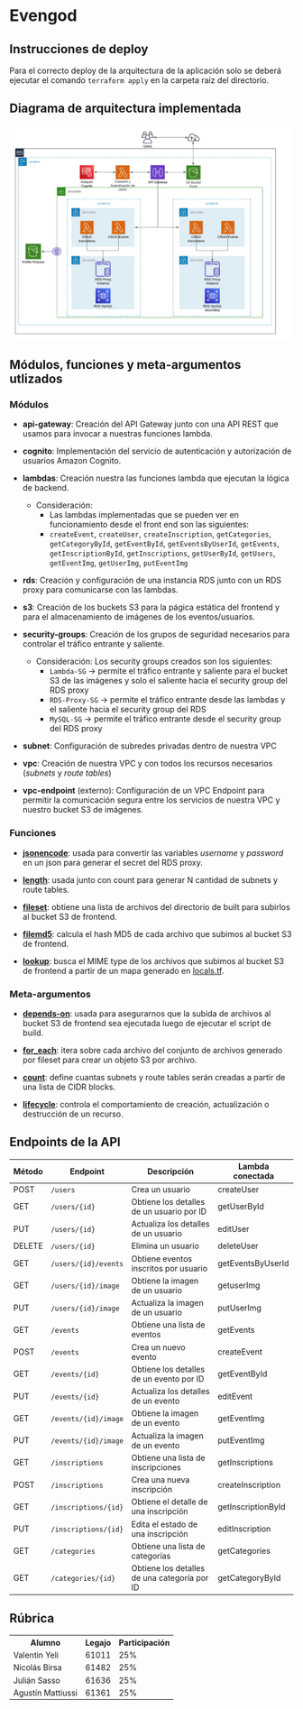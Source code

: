 # Evengod

## Instrucciones de deploy

Para el correcto deploy de la arquitectura de la aplicación solo se deberá ejecutar el comando `terraform apply` en la carpeta raíz del directorio.

## Diagrama de arquitectura implementada

![Esquema de la arquitectura](readme-images/Arquitectura%20Cloud.png)

## Módulos, funciones y meta-argumentos utlizados

### Módulos

- **api-gateway**: Creación del API Gateway junto con una API REST que usamos para invocar a nuestras funciones lambda.

- **cognito**: Implementación del servicio de autenticación y autorización de usuarios Amazon Cognito.

- **lambdas**: Creación nuestra las funciones lambda que ejecutan la lógica de backend.

  - Consideración:
    - Las lambdas implementadas que se pueden ver en funcionamiento desde el front end son las siguientes:
    - `createEvent`, `createUser`, `createInscription`, `getCategories`, `getCategoryById`, `getEventById`, `getEventsByUserId`, `getEvents`, `getInscriptionById`, `getInscriptions`, `getUserById`, `getUsers`, `getEventImg`, `getUserImg`, `putEventImg`

- **rds**: Creación y configuración de una instancia RDS junto con un RDS proxy para comunicarse con las lambdas.

- **s3**: Creación de los buckets S3 para la págica estática del frontend y para el almacenamiento de imágenes de los eventos/usuarios.

- **security-groups**: Creación de los grupos de seguridad necesarios para controlar el tráfico entrante y saliente.

  - Consideración: Los security groups creados son los siguientes:
    - `Lambda-SG` → permite el tráfico entrante y saliente para el bucket S3 de las imágenes y solo el saliente hacia el security group del RDS proxy
    - `RDS-Proxy-SG` → permite el tráfico entrante desde las lambdas y el saliente hacia el security group del RDS
    - `MySQL-SG` → permite el tráfico entrante desde el security group del RDS proxy

- **subnet**: Configuración de subredes privadas dentro de nuestra VPC

- **vpc**: Creación de nuestra VPC y con todos los recursos necesarios (_subnets_ y _route tables_)

- **vpc-endpoint** (externo): Configuración de un VPC Endpoint para permitir la comunicación segura entre los servicios de nuestra VPC y nuestro bucket S3 de imágenes.

### Funciones

- [**jsonencode**](https://github.com/AgusMattiussi/evengod-iac/blob/main/modules/rds/main.tf): usada para convertir las variables _username_ y _password_ en un json para generar el secret del RDS proxy.

- [**length**](https://github.com/AgusMattiussi/evengod-iac/blob/main/modules/vpc/main.tf): usada junto con count para generar N cantidad de subnets y route tables.

- [**fileset**](https://github.com/AgusMattiussi/evengod-iac/blob/main/main.tf): obtiene una lista de archivos del directorio de built para subirlos al bucket S3 de frontend.

- [**filemd5**](https://github.com/AgusMattiussi/evengod-iac/blob/main/main.tf): calcula el hash MD5 de cada archivo que subimos al bucket S3 de frontend.

- [**lookup**](https://github.com/AgusMattiussi/evengod-iac/blob/main/main.tf): busca el MIME type de los archivos que subimos al bucket S3 de frontend a partir de un mapa generado en [locals.tf](https://github.com/AgusMattiussi/evengod-iac/blob/main/locals.tf).

### Meta-argumentos

- [**depends-on**](https://github.com/AgusMattiussi/evengod-iac/blob/main/main.tf): usada para asegurarnos que la subida de archivos al bucket S3 de frontend sea ejecutada luego de ejecutar el script de build.

- [**for_each**](https://github.com/AgusMattiussi/evengod-iac/blob/main/main.tf): itera sobre cada archivo del conjunto de archivos generado por fileset para crear un objeto S3 por archivo.

- [**count**](https://github.com/AgusMattiussi/evengod-iac/blob/main/modules/vpc/main.tf): define cuantas subnets y route tables serán creadas a partir de una lista de CIDR blocks.

- [**lifecycle**](https://github.com/AgusMattiussi/evengod-iac/blob/main/modules/api-gateway/main.tf): controla el comportamiento de creación, actualización o destrucción de un recurso.

## Endpoints de la API

| Método | Endpoint                 | Descripción                                 | Lambda conectada        |
|--------|--------------------------|---------------------------------------------|-------------------------|
| POST   | `/users`                 | Crea un usuario                             | createUser              |
| GET    | `/users/{id}`            | Obtiene los detalles de un usuario por ID   | getUserById             |
| PUT    | `/users/{id}`            | Actualiza los detalles de un usuario        | editUser                |
| DELETE | `/users/{id}`            | Elimina un usuario                          | deleteUser              |
| GET    | `/users/{id}/events`     | Obtiene eventos inscritos por usuario       | getEventsByUserId       |
| GET    | `/users/{id}/image`      | Obtiene la imagen de un usuario             | getuserImg              |
| PUT    | `/users/{id}/image`      | Actualiza la imagen de un usuario           | putUserImg              |
| GET    | `/events`                | Obtiene una lista de eventos                | getEvents               |
| POST   | `/events`                | Crea un nuevo evento                        | createEvent             |
| GET    | `/events/{id}`           | Obtiene los detalles de un evento por ID    | getEventById            |
| PUT    | `/events/{id}`           | Actualiza los detalles de un evento         | editEvent               |
| GET    | `/events/{id}/image`     | Obtiene la imagen de un evento              | getEventImg             |
| PUT    | `/events/{id}/image`     | Actualiza la imagen de un evento            | putEventImg             |
| GET    | `/inscriptions`          | Obtiene una lista de inscripciones          | getInscriptions         |
| POST   | `/inscriptions`          | Crea una nueva inscripción                  | createInscription       |
| GET    | `/inscriptions/{id}`     | Obtiene el detalle de una inscripción       | getInscriptionById      |
| PUT    | `/inscriptions/{id}`     | Edita el estado de una inscripción          | editInscription         |
| GET    | `/categories`            | Obtiene una lista de categorías             | getCategories           |
| GET    | `/categories/{id}`       | Obtiene los detalles de una categoría por ID| getCategoryById         |

## Rúbrica

<table>
    <tr>
        <th>Alumno</th>
        <th>Legajo</th>
        <th>Participación</th>
    </tr>
    <tr>
        <td>Valentin Yeli</td>
        <td>61011</td>
        <td>25%</td>
    </tr>
    <tr>
        <td>Nicolás Birsa</td>
        <td>61482</td>
        <td>25%</td>
    </tr>
    <tr>
        <td>Julián Sasso</td>
        <td>61636</td>
        <td>25%</td>
    </tr>
    <tr>
        <td>Agustín Mattiussi</td>
        <td>61361</td>
        <td>25%</td>
    </tr>
</table>
